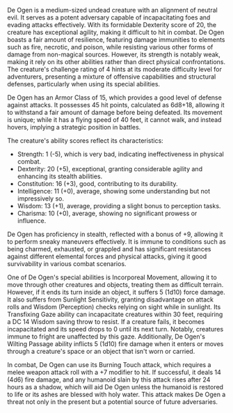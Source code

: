 De Ogen is a medium-sized undead creature with an alignment of neutral evil. It serves as a potent adversary capable of incapacitating foes and evading attacks effectively. With its formidable Dexterity score of 20, the creature has exceptional agility, making it difficult to hit in combat. De Ogen boasts a fair amount of resilience, featuring damage immunities to elements such as fire, necrotic, and poison, while resisting various other forms of damage from non-magical sources. However, its strength is notably weak, making it rely on its other abilities rather than direct physical confrontations. The creature's challenge rating of 4 hints at its moderate difficulty level for adventurers, presenting a mixture of offensive capabilities and structural defenses, particularly when using its special abilities.

De Ogen has an Armor Class of 15, which provides a good level of defense against attacks. It possesses 45 hit points, calculated as 6d8+18, allowing it to withstand a fair amount of damage before being defeated. Its movement is unique; while it has a flying speed of 40 feet, it cannot walk, and instead hovers, implying a strategic position in battles. 

The creature's ability scores reflect its characteristics:
- Strength: 1 (-5), which is very bad, indicating ineffectiveness in physical combat.
- Dexterity: 20 (+5), exceptional, granting considerable agility and enhancing its stealth abilities.
- Constitution: 16 (+3), good, contributing to its durability.
- Intelligence: 11 (+0), average, showing some understanding but not impressively so.
- Wisdom: 13 (+1), average, providing a slight bonus to perception tasks.
- Charisma: 10 (+0), average, showing no significant prowess or influence.

De Ogen has proficiency in stealth, reflected with a bonus of +9, allowing it to perform sneaky maneuvers effectively. It is immune to conditions such as being charmed, exhausted, or grappled and has significant resistances against different elemental forces and physical attacks, giving it good survivability in various combat scenarios. 

One of De Ogen's special abilities is Incorporeal Movement, allowing it to move through other creatures and objects, treating them as difficult terrain. However, if it ends its turn inside an object, it suffers 5 (1d10) force damage. It also suffers from Sunlight Sensitivity, granting disadvantage on attack rolls and Wisdom (Perception) checks relying on sight while in sunlight. Its Transfixing Gaze ability can incapacitate creatures within 30 feet, requiring a DC 14 Wisdom saving throw to resist. If a creature fails, it becomes incapacitated and its speed drops to 0 until its next turn. Notably, creatures immune to fright are unaffected by this gaze. Additionally, De Ogen's Wilting Passage ability inflicts 5 (1d10) fire damage when it enters or moves through a creature's space or an object that isn't worn or carried.

In combat, De Ogen can use its Burning Touch attack, which requires a melee weapon attack roll with a +7 modifier to hit. If successful, it deals 14 (4d6) fire damage, and any humanoid slain by this attack rises after 24 hours as a shadow, which will aid De Ogen unless the humanoid is restored to life or its ashes are blessed with holy water. This attack makes De Ogen a threat not only in the present but a potential source of future adversaries.